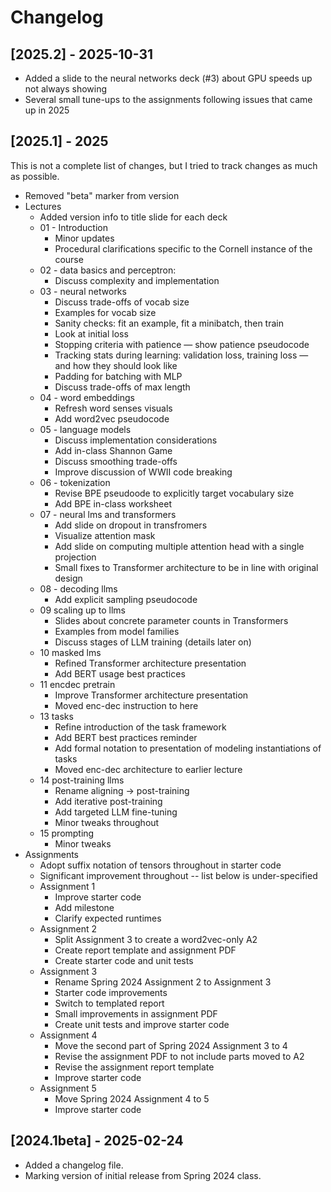 # Changelog

## [2025.2] - 2025-10-31

- Added a slide to the neural networks deck (#3) about GPU speeds up not always showing
- Several small tune-ups to the assignments following issues that came up in 2025

## [2025.1] - 2025

This is not a complete list of changes, but I tried to track changes as much as possible.

- Removed "beta" marker from version
- Lectures
  - Added version info to title slide for each deck
  - 01 - Introduction
    - Minor updates
    - Procedural clarifications specific to the Cornell instance of the course
  - 02 - data basics and perceptron:
    - Discuss complexity and implementation
  - 03 - neural networks
    - Discuss trade-offs of vocab size
    - Examples for vocab size
    - Sanity checks: fit an example, fit a minibatch, then train
    - Look at initial loss
    - Stopping criteria with patience — show patience pseudocode
    - Tracking stats during learning: validation loss, training loss — and how they should look like
    - Padding for batching with MLP
    - Discuss trade-offs of max length
  - 04 - word embeddings
    - Refresh word senses visuals
    - Add word2vec pseudocode
  - 05 - language models
    - Discuss implementation considerations
    - Add in-class Shannon Game
    - Discuss smoothing trade-offs
    - Improve discussion of WWII code breaking
  - 06 - tokenization
    - Revise BPE pseudoode to explicitly target vocabulary size
    - Add BPE in-class worksheet
  - 07 - neural lms and transformers
    - Add slide on dropout in transfromers
    - Visualize attention mask
    - Add slide on computing multiple attention head with a single projection
    - Small fixes to Transformer architecture to be in line with original design
  - 08 - decoding llms
    - Add explicit sampling pseudocode
  - 09 scaling up to llms
    - Slides about concrete parameter counts in Transformers
    - Examples from model families
    - Discuss stages of LLM training (details later on)
  - 10 masked lms
    - Refined Transformer architecture presentation
    - Add BERT usage best practices
  - 11 encdec pretrain
    - Improve Transformer architecture presentation
    - Moved enc-dec instruction to here
  - 13 tasks
    - Refine introduction of the task framework
    - Add BERT best practices reminder
    - Add formal notation to presentation of modeling instantiations of tasks
    - Moved enc-dec architecture to earlier lecture
  - 14 post-training llms
    - Rename aligning -> post-training
    - Add iterative post-training
    - Add targeted LLM fine-tuning
    - Minor tweaks throughout
  - 15 prompting
    - Minor tweaks
- Assignments
  - Adopt suffix notation of tensors throughout in starter code
  - Significant improvement throughout -- list below is under-specified
  - Assignment 1
    - Improve starter code
    - Add milestone
    - Clarify expected runtimes
  - Assignment 2
    - Split Assignment 3 to create a word2vec-only A2
    - Create report template and assignment PDF
    - Create starter code and unit tests
  - Assignment 3
    - Rename Spring 2024 Assignment 2 to Assignment 3
    - Starter code improvements
    - Switch to templated report
    - Small improvements in assignment PDF
    - Create unit tests and improve starter code
  - Assignment 4
    - Move the second part of Spring 2024 Assignment 3 to 4
    - Revise the assignment PDF to not include parts moved to A2
    - Revise the assignment report template
    - Improve starter code
  - Assignment 5
    - Move Spring 2024 Assignment 4 to 5
    - Improve starter code

## [2024.1beta] - 2025-02-24

- Added a changelog file.
- Marking version of initial release from Spring 2024 class.
